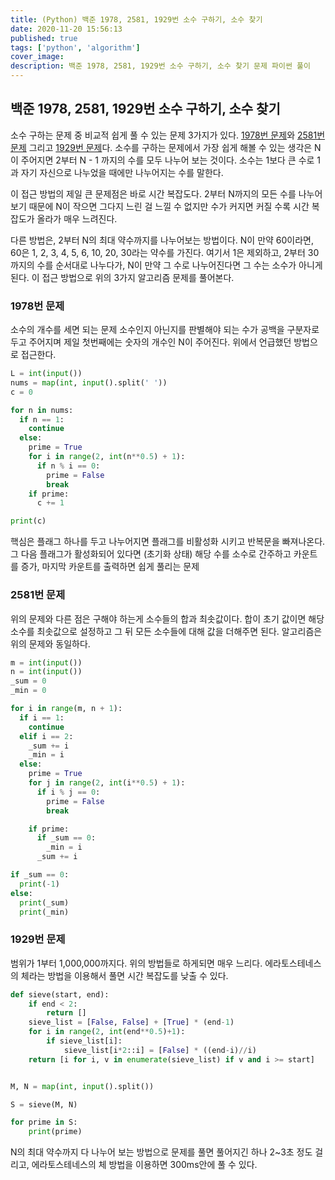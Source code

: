 ```yaml
---
title: (Python) 백준 1978, 2581, 1929번 소수 구하기, 소수 찾기
date: 2020-11-20 15:56:13
published: true
tags: ['python', 'algorithm']
cover_image:
description: 백준 1978, 2581, 1929번 소수 구하기, 소수 찾기 문제 파이썬 풀이
---
```


## 백준 1978, 2581, 1929번 소수 구하기, 소수 찾기

소수 구하는 문제 중 비교적 쉽게 풀 수 있는 문제 3가지가 있다. [1978번 문제](https://www.acmicpc.net/problem/1978)와 [2581번 문제](https://www.acmicpc.net/problem/2581) 그리고 [1929번 문제](https://www.acmicpc.net/problem/1929)다. 소수를 구하는 문제에서 가장 쉽게 해볼 수 있는 생각은 N이 주어지면 2부터 N - 1 까지의 수를 모두 나누어 보는 것이다. 소수는 1보다 큰 수로 1과 자기 자신으로 나누었을 때에만 나누어지는 수를 말한다.

이 접근 방법의 제일 큰 문제점은 바로 시간 복잡도다. 2부터 N까지의 모든 수를 나누어보기 때문에 N이 작으면 그다지 느린 걸 느낄 수 없지만 수가 커지면 커질 수록 시간 복잡도가 올라가 매우 느려진다.

다른 방법은, 2부터 N의 최대 약수까지를 나누어보는 방법이다. N이 만약 60이라면, 60은 1, 2, 3, 4, 5, 6, 10, 20, 30라는 약수를 가진다. 여기서 1은 제외하고, 2부터 30까지의 수를 순서대로 나누다가, N이 만약 그 수로 나누어진다면 그 수는 소수가 아니게 된다. 이 접근 방법으로 위의 3가지 알고리즘 문제를 풀어본다.

### 1978번 문제

소수의 개수를 세면 되는 문제 소수인지 아닌지를 판별해야 되는 수가 공백을 구분자로 두고 주어지며 제일 첫번째에는 숫자의 개수인 N이 주어진다. 위에서 언급했던 방법으로 접근한다.

```py
L = int(input())
nums = map(int, input().split(' '))
c = 0

for n in nums:
  if n == 1:
    continue
  else:
    prime = True
    for i in range(2, int(n**0.5) + 1):
      if n % i == 0:
        prime = False
        break
    if prime:
      c += 1

print(c)
```

핵심은 플래그 하나를 두고 나누어지면 플래그를 비활성화 시키고 반복문을 빠져나온다. 그 다음 플래그가 활성화되어 있다면 (초기화 상태) 해당 수를 소수로 간주하고 카운트를 증가, 마지막 카운트를 출력하면 쉽게 풀리는 문제

### 2581번 문제

위의 문제와 다른 점은 구해야 하는게 소수들의 합과 최솟값이다. 합이 초기 값이면 해당 소수를 최솟값으로 설정하고 그 뒤 모든 소수들에 대해 값을 더해주면 된다. 알고리즘은 위의 문제와 동일하다.

```py
m = int(input())
n = int(input())
_sum = 0
_min = 0

for i in range(m, n + 1):
  if i == 1:
    continue
  elif i == 2:
    _sum += i
    _min = i
  else:
    prime = True
    for j in range(2, int(i**0.5) + 1):
      if i % j == 0:
        prime = False
        break

    if prime:
      if _sum == 0:
        _min = i
      _sum += i

if _sum == 0:
  print(-1)
else:
  print(_sum)
  print(_min)
```

### 1929번 문제

범위가 1부터 1,000,000까지다. 위의 방법들로 하게되면 매우 느리다. 에라토스테네스의 체라는 방법을 이용해서 풀면 시간 복잡도를 낮출 수 있다.

```py
def sieve(start, end):
    if end < 2:
        return []
    sieve_list = [False, False] + [True] * (end-1)
    for i in range(2, int(end**0.5)+1):
        if sieve_list[i]:
            sieve_list[i*2::i] = [False] * ((end-i)//i)
    return [i for i, v in enumerate(sieve_list) if v and i >= start]


M, N = map(int, input().split())

S = sieve(M, N)

for prime in S:
    print(prime)
```

N의 최대 약수까지 다 나누어 보는 방법으로 문제를 풀면 풀어지긴 하나 2~3초 정도 걸리고, 에라토스테네스의 체 방법을 이용하면 300ms안에 풀 수 있다.
